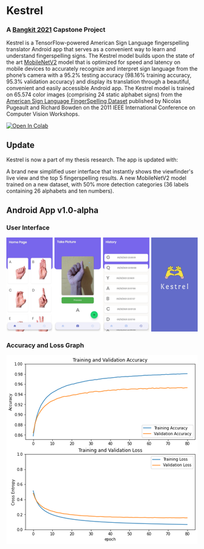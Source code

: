 # Kestrel
### A [Bangkit 2021](https://grow.google/intl/id_id/bangkit/) Capstone Project

Kestrel is a TensorFlow-powered American Sign Language fingerspelling translator Android app that serves as a convenient way to learn and understand fingerspelling signs. The Kestrel model builds upon the state of the art [MobileNetV2](https://arxiv.org/abs/1801.04381) model that is optimized for speed and latency on mobile devices to accurately recognize and interpret sign language from the phone’s camera with a 95.2% testing accuracy (98.16% training accuracy, 95.3% validation accuracy) and display its translation through a beautiful, convenient and easily accessible Android app. The Kestrel model is trained on 65.574 color images (comprising 24 static alphabet signs) from the [American Sign Language FingerSpelling Dataset](https://ieeexplore.ieee.org/document/6130290) published by Nicolas Pugeault and Richard Bowden on the 2011 IEEE International Conference on Computer Vision Workshops.

<a href="https://colab.research.google.com/github/WenzelArifiandi/kestrel/blob/main/TensorFlow/Kestrel%2BModel%2BPure200.ipynb" target="_parent"><img src="https://colab.research.google.com/assets/colab-badge.svg" alt="Open In Colab"/></a>

## Update

Kestrel is now a part of my thesis research. The app is updated with:

A brand new simplified user interface that instantly shows the viewfinder's live view and the top 5 fingerspelling results.
A new MobileNetV2 model trained on a new dataset, with 50% more detection categories (36 labels containing 26 alphabets and ten numbers).

## Android App v1.0-alpha 
### User Interface

![Screenshots](assets/Combined.png)

### Accuracy and Loss Graph

![Accuracy](assets/Accuracy.png)
